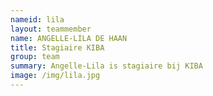 ```yaml
---
nameid: lila
layout: teammember
name: ANGELLE-LILA DE HAAN
title: Stagiaire KIBA
group: team
summary: Angelle-Lila is stagiaire bij KIBA
image: /img/lila.jpg
---
```

